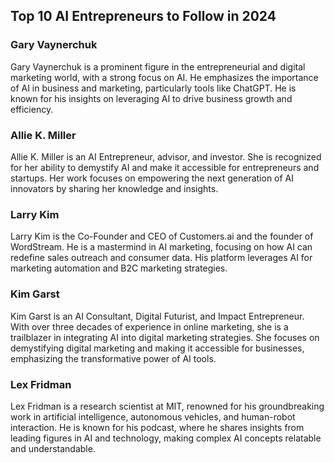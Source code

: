 

## Top 10 AI Entrepreneurs to Follow in 2024

### Gary Vaynerchuk

Gary Vaynerchuk is a prominent figure in the entrepreneurial and digital marketing world, with a strong focus on AI. He emphasizes the importance of AI in business and marketing, particularly tools like ChatGPT. He is known for his insights on leveraging AI to drive business growth and efficiency.

### Allie K. Miller

Allie K. Miller is an AI Entrepreneur, advisor, and investor. She is recognized for her ability to demystify AI and make it accessible for entrepreneurs and startups. Her work focuses on empowering the next generation of AI innovators by sharing her knowledge and insights.

### Larry Kim

Larry Kim is the Co-Founder and CEO of Customers.ai and the founder of WordStream. He is a mastermind in AI marketing, focusing on how AI can redefine sales outreach and consumer data. His platform leverages AI for marketing automation and B2C marketing strategies.

### Kim Garst

Kim Garst is an AI Consultant, Digital Futurist, and Impact Entrepreneur. With over three decades of experience in online marketing, she is a trailblazer in integrating AI into digital marketing strategies. She focuses on demystifying digital marketing and making it accessible for businesses, emphasizing the transformative power of AI tools.

### Lex Fridman

Lex Fridman is a research scientist at MIT, renowned for his groundbreaking work in artificial intelligence, autonomous vehicles, and human-robot interaction. He is known for his podcast, where he shares insights from leading figures in AI and technology, making complex AI concepts relatable and understandable.


